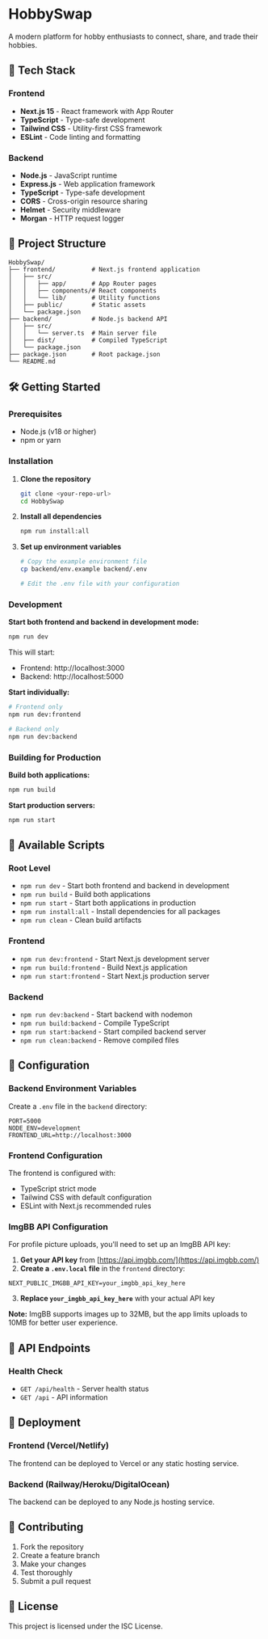 # HobbySwap

A modern platform for hobby enthusiasts to connect, share, and trade their hobbies.

## 🚀 Tech Stack

### Frontend

- **Next.js 15** - React framework with App Router
- **TypeScript** - Type-safe development
- **Tailwind CSS** - Utility-first CSS framework
- **ESLint** - Code linting and formatting

### Backend

- **Node.js** - JavaScript runtime
- **Express.js** - Web application framework
- **TypeScript** - Type-safe development
- **CORS** - Cross-origin resource sharing
- **Helmet** - Security middleware
- **Morgan** - HTTP request logger

## 📁 Project Structure

```
HobbySwap/
├── frontend/          # Next.js frontend application
│   ├── src/
│   │   ├── app/       # App Router pages
│   │   ├── components/# React components
│   │   └── lib/       # Utility functions
│   ├── public/        # Static assets
│   └── package.json
├── backend/           # Node.js backend API
│   ├── src/
│   │   └── server.ts  # Main server file
│   ├── dist/          # Compiled TypeScript
│   └── package.json
├── package.json       # Root package.json
└── README.md
```

## 🛠️ Getting Started

### Prerequisites

- Node.js (v18 or higher)
- npm or yarn

### Installation

1. **Clone the repository**

   ```bash
   git clone <your-repo-url>
   cd HobbySwap
   ```

2. **Install all dependencies**

   ```bash
   npm run install:all
   ```

3. **Set up environment variables**

   ```bash
   # Copy the example environment file
   cp backend/env.example backend/.env

   # Edit the .env file with your configuration
   ```

### Development

**Start both frontend and backend in development mode:**

```bash
npm run dev
```

This will start:

- Frontend: http://localhost:3000
- Backend: http://localhost:5000

**Start individually:**

```bash
# Frontend only
npm run dev:frontend

# Backend only
npm run dev:backend
```

### Building for Production

**Build both applications:**

```bash
npm run build
```

**Start production servers:**

```bash
npm run start
```

## 🎯 Available Scripts

### Root Level

- `npm run dev` - Start both frontend and backend in development
- `npm run build` - Build both applications
- `npm run start` - Start both applications in production
- `npm run install:all` - Install dependencies for all packages
- `npm run clean` - Clean build artifacts

### Frontend

- `npm run dev:frontend` - Start Next.js development server
- `npm run build:frontend` - Build Next.js application
- `npm run start:frontend` - Start Next.js production server

### Backend

- `npm run dev:backend` - Start backend with nodemon
- `npm run build:backend` - Compile TypeScript
- `npm run start:backend` - Start compiled backend server
- `npm run clean:backend` - Remove compiled files

## 🔧 Configuration

### Backend Environment Variables

Create a `.env` file in the `backend` directory:

```env
PORT=5000
NODE_ENV=development
FRONTEND_URL=http://localhost:3000
```

### Frontend Configuration

The frontend is configured with:

- TypeScript strict mode
- Tailwind CSS with default configuration
- ESLint with Next.js recommended rules

### ImgBB API Configuration

For profile picture uploads, you'll need to set up an ImgBB API key:

1. **Get your API key** from [https://api.imgbb.com/](https://api.imgbb.com/)
2. **Create a `.env.local` file** in the `frontend` directory:

```env
NEXT_PUBLIC_IMGBB_API_KEY=your_imgbb_api_key_here
```

3. **Replace `your_imgbb_api_key_here`** with your actual API key

**Note:** ImgBB supports images up to 32MB, but the app limits uploads to 10MB for better user experience.

## 📝 API Endpoints

### Health Check

- `GET /api/health` - Server health status
- `GET /api` - API information

## 🚀 Deployment

### Frontend (Vercel/Netlify)

The frontend can be deployed to Vercel or any static hosting service.

### Backend (Railway/Heroku/DigitalOcean)

The backend can be deployed to any Node.js hosting service.

## 🤝 Contributing

1. Fork the repository
2. Create a feature branch
3. Make your changes
4. Test thoroughly
5. Submit a pull request

## 📄 License

This project is licensed under the ISC License.
